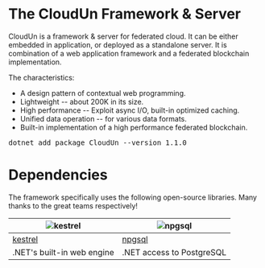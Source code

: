 # The CloudUn Framework & Server  

CloudUn is a framework & server for federated cloud. It can be either embedded in application, or deployed as a standalone server. 
It is combination of a web application framework and a federated blockchain implementation.

The characteristics:

* A design pattern of contextual web programming.
* Lightweight -- about 200K in its size. 
* High performance -- Exploit async I/O, built-in optimized caching. 
* Unified data operation -- for various data formats.
* Built-in implementation of a high performance federated blockchain. 

<pre>
dotnet add package CloudUn --version 1.1.0
</pre>

# Dependencies

The framework specifically uses the following open-source libraries. Many thanks to the great teams respectively!

| ![kestrel](/skyiah/cloudun/tree/master/Docs/netcore.png) | ![npgsql](/skyiah/cloudun/tree/master/Docs/postgresql.png) |
| ---- | ----- |
| [kestrel](https://github.com/aspnet/AspNetCore) | [npgsql](http://www.npgsql.org) |
| .NET's built-in web engine | .NET access to PostgreSQL |
